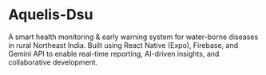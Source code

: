 # Aquelis-Dsu
A smart health monitoring &amp; early warning system for water-borne diseases in rural Northeast India. Built using React Native (Expo), Firebase, and Gemini API to enable real-time reporting, AI-driven insights, and collaborative development.
